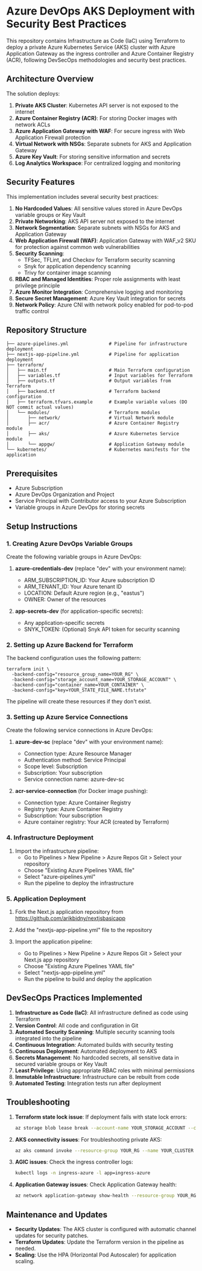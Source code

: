 # Azure DevOps AKS Deployment with Security Best Practices

This repository contains Infrastructure as Code (IaC) using Terraform to deploy a private Azure Kubernetes Service (AKS) cluster with Azure Application Gateway as the ingress controller and Azure Container Registry (ACR), following DevSecOps methodologies and security best practices.

## Architecture Overview

The solution deploys:

1. **Private AKS Cluster**: Kubernetes API server is not exposed to the internet
2. **Azure Container Registry (ACR)**: For storing Docker images with network ACLs
3. **Azure Application Gateway with WAF**: For secure ingress with Web Application Firewall protection
4. **Virtual Network with NSGs**: Separate subnets for AKS and Application Gateway
5. **Azure Key Vault**: For storing sensitive information and secrets
6. **Log Analytics Workspace**: For centralized logging and monitoring

## Security Features

This implementation includes several security best practices:

1. **No Hardcoded Values**: All sensitive values stored in Azure DevOps variable groups or Key Vault
2. **Private Networking**: AKS API server not exposed to the internet
3. **Network Segmentation**: Separate subnets with NSGs for AKS and Application Gateway
4. **Web Application Firewall (WAF)**: Application Gateway with WAF_v2 SKU for protection against common web vulnerabilities
5. **Security Scanning**:
   - TFSec, TFLint, and Checkov for Terraform security scanning
   - Snyk for application dependency scanning
   - Trivy for container image scanning
6. **RBAC and Managed Identities**: Proper role assignments with least privilege principle
7. **Azure Monitor Integration**: Comprehensive logging and monitoring
8. **Secure Secret Management**: Azure Key Vault integration for secrets
9. **Network Policy**: Azure CNI with network policy enabled for pod-to-pod traffic control

## Repository Structure

```
├── azure-pipelines.yml               # Pipeline for infrastructure deployment
├── nextjs-app-pipeline.yml           # Pipeline for application deployment
├── terraform/
│   ├── main.tf                       # Main Terraform configuration
│   ├── variables.tf                  # Input variables for Terraform
│   ├── outputs.tf                    # Output variables from Terraform
│   ├── backend.tf                    # Terraform backend configuration
│   ├── terraform.tfvars.example      # Example variable values (DO NOT commit actual values)
│   └── modules/                      # Terraform modules
│       ├── network/                  # Virtual Network module
│       ├── acr/                      # Azure Container Registry module
│       ├── aks/                      # Azure Kubernetes Service module
│       └── appgw/                    # Application Gateway module
└── kubernetes/                       # Kubernetes manifests for the application
```

## Prerequisites

- Azure Subscription
- Azure DevOps Organization and Project
- Service Principal with Contributor access to your Azure Subscription
- Variable groups in Azure DevOps for storing secrets

## Setup Instructions

### 1. Creating Azure DevOps Variable Groups

Create the following variable groups in Azure DevOps:

1. **azure-credentials-dev** (replace "dev" with your environment name):
   - ARM_SUBSCRIPTION_ID: Your Azure subscription ID
   - ARM_TENANT_ID: Your Azure tenant ID
   - LOCATION: Default Azure region (e.g., "eastus")
   - OWNER: Owner of the resources

2. **app-secrets-dev** (for application-specific secrets):
   - Any application-specific secrets
   - SNYK_TOKEN: (Optional) Snyk API token for security scanning

### 2. Setting up Azure Backend for Terraform

The backend configuration uses the following pattern:

```
terraform init \
  -backend-config="resource_group_name=YOUR_RG" \
  -backend-config="storage_account_name=YOUR_STORAGE_ACCOUNT" \
  -backend-config="container_name=YOUR_CONTAINER" \
  -backend-config="key=YOUR_STATE_FILE_NAME.tfstate"
```

The pipeline will create these resources if they don't exist.

### 3. Setting up Azure Service Connections

Create the following service connections in Azure DevOps:

1. **azure-dev-sc** (replace "dev" with your environment name):
   - Connection type: Azure Resource Manager
   - Authentication method: Service Principal
   - Scope level: Subscription
   - Subscription: Your subscription
   - Service connection name: azure-dev-sc

2. **acr-service-connection** (for Docker image pushing):
   - Connection type: Azure Container Registry
   - Registry type: Azure Container Registry
   - Subscription: Your subscription
   - Azure container registry: Your ACR (created by Terraform)

### 4. Infrastructure Deployment

1. Import the infrastructure pipeline:
   - Go to Pipelines > New Pipeline > Azure Repos Git > Select your repository
   - Choose "Existing Azure Pipelines YAML file"
   - Select "azure-pipelines.yml"
   - Run the pipeline to deploy the infrastructure

### 5. Application Deployment

1. Fork the Next.js application repository from https://github.com/arikbidny/nextjsbasicapp

2. Add the "nextjs-app-pipeline.yml" file to the repository

3. Import the application pipeline:
   - Go to Pipelines > New Pipeline > Azure Repos Git > Select your Next.js app repository
   - Choose "Existing Azure Pipelines YAML file"
   - Select "nextjs-app-pipeline.yml"
   - Run the pipeline to build and deploy the application

## DevSecOps Practices Implemented

1. **Infrastructure as Code (IaC)**: All infrastructure defined as code using Terraform
2. **Version Control**: All code and configuration in Git
3. **Automated Security Scanning**: Multiple security scanning tools integrated into the pipeline
4. **Continuous Integration**: Automated builds with security testing
5. **Continuous Deployment**: Automated deployment to AKS
6. **Secrets Management**: No hardcoded secrets, all sensitive data in secured variable groups or Key Vault
7. **Least Privilege**: Using appropriate RBAC roles with minimal permissions
8. **Immutable Infrastructure**: Infrastructure can be rebuilt from code
9. **Automated Testing**: Integration tests run after deployment

## Troubleshooting

1. **Terraform state lock issue**: If deployment fails with state lock errors:
   ```bash
   az storage blob lease break --account-name YOUR_STORAGE_ACCOUNT --container-name YOUR_CONTAINER --blob-name YOUR_STATE_FILE_NAME.tfstate
   ```

2. **AKS connectivity issues**: For troubleshooting private AKS:
   ```bash
   az aks command invoke --resource-group YOUR_RG --name YOUR_CLUSTER --command "kubectl get pods -A"
   ```

3. **AGIC issues**: Check the ingress controller logs:
   ```bash
   kubectl logs -n ingress-azure -l app=ingress-azure
   ```

4. **Application Gateway issues**: Check Application Gateway health:
   ```bash
   az network application-gateway show-health --resource-group YOUR_RG --name YOUR_APPGW_NAME
   ```

## Maintenance and Updates

- **Security Updates**: The AKS cluster is configured with automatic channel updates for security patches.
- **Terraform Updates**: Update the Terraform version in the pipeline as needed.
- **Scaling**: Use the HPA (Horizontal Pod Autoscaler) for application scaling.